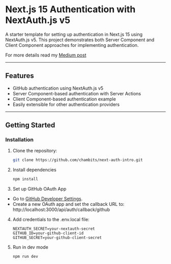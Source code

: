 # Next.js 15 Authentication with NextAuth.js v5

A starter template for setting up authentication in Next.js 15 using NextAuth.js v5. This project demonstrates both Server Component and Client Component approaches for implementing authentication.

For more details read my [Medium post](https://chamith.medium.com/setting-up-authentication-in-next-js-15-using-nextauth-js-v5-264f54d5471f)

---

## **Features**

- GitHub authentication using NextAuth.js v5
- Server Component-based authentication with Server Actions
- Client Component-based authentication example
- Easily extensible for other authentication providers

---

## **Getting Started**

### **Installation**

1. Clone the repository:

   ```bash
   git clone https://github.com/chambits/next-auth-intro.git
   ```

2. Install dependencies

   ```bash
   npm install
   ```

3. Set up GitHub OAuth App

- Go to [GitHub Developer Settings](https://github.com/settings/developers).
- Create a new OAuth app and set the callback URL to: http://localhost:3000/api/auth/callback/github

4. Add credentials to the .env.local file:

   ```env
   NEXTAUTH_SECRET=your-nextauth-secret
   GITHUB_ID=your-github-client-id
   GITHUB_SECRET=your-github-client-secret
   ```

5. Run in dev mode

   ```bash
   npm run dev
   ```
